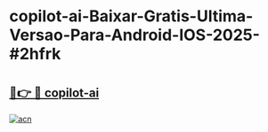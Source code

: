# copilot-ai-Baixar-Gratis-Ultima-Versao-Para-Android-IOS-2025-#2hfrk

# <h2><a href="https://ainizakaria.my?title=copilot-ai&ref=22M">🔗👉 🔴 copilot-ai</a></h2>

[![acn](https://github.com/user-attachments/assets/0f9c940e-d8b0-45ae-aac7-cd30a18b3e1c)](https://ainizakaria.my?title=copilot-ai&ref=22M)

